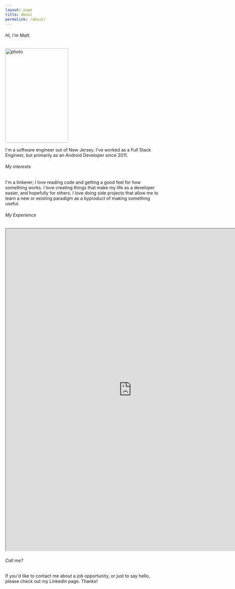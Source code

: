 ```yaml
---
layout: page
title: About
permalink: /about/
---
```

###### Hi, I'm Matt.

<img src="/assets/P3.jpg" alt="photo" style="width: 200px; height:300px"/>

I'm a software engineer out of New Jersey. I've worked as a Full Stack Engineer,
but primarily as an Android Developer since 2011.

###### My interests

I'm a tinkerer; I love reading code and getting a good feel for how something works.
I love creating things that make my life as a developer easier, and hopefully for others.
I love doing side projects that allow me to learn a new or existing paradigm as a byproduct
of making something useful.


###### My Experience
<iframe width="800" height="1024" src="https://docs.google.com/document/d/1-06Tm2GR9-cxSZFnbBYPs-zUy54i0S3mOpE5YeYGiUQ/pub?embedded=true"></iframe>

###### Call me?

If you'd like to contact me about a job opportunity, or just to say hello,
please check out my LinkedIn page. Thanks!

